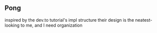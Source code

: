 ## Pong

inspired by the dev.to tutorial's impl structure
their design is the neatest-looking to me, and I 
need organization 
